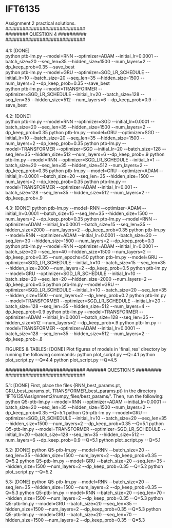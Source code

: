 # IFT6135
Assignment 2 practical solutions.
<br>
############################<br>
######## QUESTION 4 ##########<br>
############################<br>
<br>
4.1: [DONE]<br>
python ptb-lm.py --model=RNN --optimizer=ADAM --initial_lr=0.0001 --batch_size=20 --seq_len=35 --hidden_size=1500 --num_layers=2 --dp_keep_prob=0.35 --save_best<br>
python ptb-lm.py --model=GRU --optimizer=SGD_LR_SCHEDULE --initial_lr=10 --batch_size=20 --seq_len=35 --hidden_size=1500 --num_layers=2 --dp_keep_prob=0.35 --save_best<br>
python ptb-lm.py --model=TRANSFORMER --optimizer=SGD_LR_SCHEDULE --initial_lr=20 --batch_size=128 --seq_len=35 --hidden_size=512 --num_layers=6 --dp_keep_prob=0.9 --save_best<br>
<br>
4.2: [DONE]<br>
python ptb-lm.py --model=RNN --optimizer=SGD --initial_lr=0.0001 --batch_size=20 --seq_len=35 --hidden_size=1500 --num_layers=2 --dp_keep_prob=0.35
python ptb-lm.py --model=GRU --optimizer=SGD --initial_lr=10 --batch_size=20 --seq_len=35 --hidden_size=1500 --num_layers=2 --dp_keep_prob=0.35
python ptb-lm.py --model=TRANSFORMER --optimizer=SGD --initial_lr=20 --batch_size=128 --seq_len=35 --hidden_size=512 --num_layers=6 --dp_keep_prob=.9
python ptb-lm.py --model=RNN --optimizer=SGD_LR_SCHEDULE --initial_lr=1 --batch_size=20 --seq_len=35 --hidden_size=512 --num_layers=2 --dp_keep_prob=0.35
python ptb-lm.py --model=GRU --optimizer=ADAM --initial_lr=0.0001 --batch_size=20 --seq_len=35 --hidden_size=1500 --num_layers=2 --dp_keep_prob=0.35
python ptb-lm.py --model=TRANSFORMER --optimizer=ADAM --initial_lr=0.001 --batch_size=128 --seq_len=35 --hidden_size=512 --num_layers=2 --dp_keep_prob=.9

4.3: [DONE]
python ptb-lm.py --model=RNN --optimizer=ADAM --initial_lr=0.0001 --batch_size=15 --seq_len=35 --hidden_size=1500 --num_layers=2 --dp_keep_prob=0.35
python ptb-lm.py --model=RNN --optimizer=ADAM --initial_lr=0.0001 --batch_size=15 --seq_len=35 --hidden_size=2000 --num_layers=2 --dp_keep_prob=0.35
python ptb-lm.py --model=RNN --optimizer=ADAM --initial_lr=0.0001 --batch_size=20 --seq_len=30 --hidden_size=1500 --num_layers=2 --dp_keep_prob=0.3
python ptb-lm.py --model=RNN --optimizer=ADAM --initial_lr=0.0001 --batch_size=20 --seq_len=40 --hidden_size=1500 --num_layers=2 --dp_keep_prob=0.35 --num_epochs=50
python ptb-lm.py --model=GRU --optimizer=SGD_LR_SCHEDULE --initial_lr=10 --batch_size=15 --seq_len=35 --hidden_size=2000 --num_layers=2 --dp_keep_prob=0.5
python ptb-lm.py --model=GRU --optimizer=SGD_LR_SCHEDULE --initial_lr=10 --batch_size=20 --seq_len=20 --hidden_size=2000 --num_layers=2 --dp_keep_prob=0.5
python ptb-lm.py --model=GRU --optimizer=SGD_LR_SCHEDULE --initial_lr=10 --batch_size=20 --seq_len=35 --hidden_size=1500 --num_layers=2 --dp_keep_prob=0.2
python ptb-lm.py --model=TRANSFORMER --optimizer=SGD_LR_SCHEDULE --initial_lr=20 --batch_size=128 --seq_len=35 --hidden_size=512 --num_layers=4 --dp_keep_prob=0.9
python ptb-lm.py --model=TRANSFORMER --optimizer=ADAM --initial_lr=0.0001 --batch_size=128 --seq_len=35 --hidden_size=512 --num_layers=2 --dp_keep_prob=.9
python ptb-lm.py --model=TRANSFORMER --optimizer=ADAM --initial_lr=0.0001 --batch_size=128 --seq_len=35 --hidden_size=512 --num_layers=2 --dp_keep_prob=.8

FIGURES & TABLES: [DONE]
Plot figures of models in 'final_res' directory by running the following commands:
python plot_script.py --Q=4.1
python plot_script.py --Q=4.4
python plot_script.py --Q=4.5

############################
####### QUESTION 5 #########
############################

5.1: [DONE]
First, place the files {RNN_best_params.pt, GRU_best_params.pt, TRANSFORMER_best_params.pt} in the directory 'IFT6135/Assignment2/numpy_files/best_params/'. Then, run the following:
python Q5-ptb-lm.py --model=RNN --optimizer=ADAM --initial_lr=0.0001 --batch_size=20 --seq_len=35 --hidden_size=1500 --num_layers=2 --dp_keep_prob=0.35 --Q=5.1
python Q5-ptb-lm.py --model=GRU --optimizer=SGD_LR_SCHEDULE --initial_lr=10 --batch_size=20 --seq_len=35 --hidden_size=1500 --num_layers=2 --dp_keep_prob=0.35 --Q=5.1
python Q5-ptb-lm.py --model=TRANSFORMER --optimizer=SGD_LR_SCHEDULE --initial_lr=20 --batch_size=128 --seq_len=35 --hidden_size=512 --num_layers=6 --dp_keep_prob=0.9 --Q=5.1
python plot_script.py --Q=5.1

5.2: [DONE]
python Q5-ptb-lm.py --model=RNN --batch_size=20 --seq_len=35 --hidden_size=1500 --num_layers=2 --dp_keep_prob=0.35 --Q=5.2
python Q5-ptb-lm.py --model=GRU --batch_size=20 --seq_len=35 --hidden_size=1500 --num_layers=2 --dp_keep_prob=0.35 --Q=5.2
python plot_script.py --Q=5.2

5.3: [DONE]
python Q5-ptb-lm.py --model=RNN --batch_size=20 --seq_len=35 --hidden_size=1500 --num_layers=2 --dp_keep_prob=0.35 --Q=5.3
python Q5-ptb-lm.py --model=RNN --batch_size=20 --seq_len=70 --hidden_size=1500 --num_layers=2 --dp_keep_prob=0.35 --Q=5.3
python Q5-ptb-lm.py --model=GRU --batch_size=20 --seq_len=35 --hidden_size=1500 --num_layers=2 --dp_keep_prob=0.35 --Q=5.3
python Q5-ptb-lm.py --model=GRU --batch_size=20 --seq_len=70 --hidden_size=1500 --num_layers=2 --dp_keep_prob=0.35 --Q=5.3

